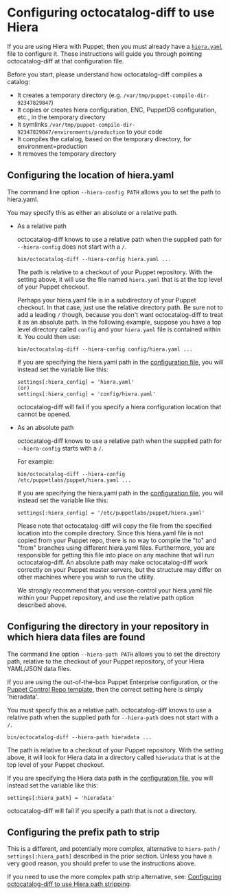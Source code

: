 # Configuring octocatalog-diff to use Hiera

If you are using Hiera with Puppet, then you must already have a [`hiera.yaml`](https://docs.puppet.com/puppet/latest/reference/config_file_hiera.html) file to configure it. These instructions will guide you through pointing octocatalog-diff at that configuration file.

Before you start, please understand how octocatalog-diff compiles a catalog:

- It creates a temporary directory (e.g. `/var/tmp/puppet-compile-dir-92347829847`)
- It copies or creates hiera configuration, ENC, PuppetDB configuration, etc., in the temporary directory
- It symlinks `/var/tmp/puppet-compile-dir-92347829847/environments/production` to your code
- It compiles the catalog, based on the temporary directory, for environment=production
- It removes the temporary directory

## Configuring the location of hiera.yaml

The command line option `--hiera-config PATH` allows you to set the path to hiera.yaml.

You may specify this as either an absolute or a relative path.

- As a relative path

  octocatalog-diff knows to use a relative path when the supplied path for `--hiera-config` does not start with a `/`.

    ```
    bin/octocatalog-diff --hiera-config hiera.yaml ...
    ```

  The path is relative to a checkout of your Puppet repository. With the setting above, it will use the file named `hiera.yaml` that is at the top level
  of your Puppet checkout.

  Perhaps your hiera.yaml file is in a subdirectory of your Puppet checkout. In that case, just use the relative directory path. Be sure not to add a leading `/` though,
  because you don't want octocatalog-diff to treat it as an absolute path. In the following example, suppose you have a top level directory called `config` and your
  `hiera.yaml` file is contained within it. You could then use:

    ```
    bin/octocatalog-diff --hiera-config config/hiera.yaml ...
    ```

  If you are specifying the hiera.yaml path in the [configuration file](/doc/configuration.md), you will instead set the variable like this:

    ```
    settings[:hiera_config] = 'hiera.yaml'
    (or)
    settings[:hiera_config] = 'config/hiera.yaml'
    ```

  octocatalog-diff will fail if you specify a hiera configuration location that cannot be opened.

- As an absolute path

  octocatalog-diff knows to use a relative path when the supplied path for `--hiera-config` starts with a `/`.

  For example:

    ```
    bin/octocatalog-diff --hiera-config /etc/puppetlabs/puppet/hiera.yaml ...
    ```

  If you are specifying the hiera.yaml path in the [configuration file](/doc/configuration.md), you will instead set the variable like this:

    ```
    settings[:hiera_config] = '/etc/puppetlabs/puppet/hiera.yaml'
    ```

  Please note that octocatalog-diff will copy the file from the specified location into the compile directory. Since this hiera.yaml file is not copied from your Puppet repo, there is no way to compile the "to" and "from" branches using different hiera.yaml files. Furthermore, you are responsible for getting this file into place on any machine that will run octocatalog-diff. An absolute path may make octocatalog-diff work correctly on your Puppet master servers, but the structure may differ on other machines where you wish to run the utility.

  We strongly recommend that you version-control your hiera.yaml file within your Puppet repository, and use the relative path option described above.

## Configuring the directory in your repository in which hiera data files are found

The command line option `--hiera-path PATH` allows you to set the directory path, relative to the checkout of your Puppet repository, of your Hiera YAML/JSON data files.

If you are using the out-of-the-box Puppet Enterprise configuration, or the [Puppet Control Repo template](https://github.com/puppetlabs/control-repo), then the correct setting here is simply 'hieradata'.

You must specify this as a relative path. octocatalog-diff knows to use a relative path when the supplied path for `--hiera-path` does not start with a `/`.

  ```
  bin/octocatalog-diff --hiera-path hieradata ...
  ```

The path is relative to a checkout of your Puppet repository. With the setting above, it will look for Hiera data in a directory called `hieradata` that is at the top level
of your Puppet checkout.

If you are specifying the Hiera data path in the [configuration file](/doc/configuration.md), you will instead set the variable like this:

  ```
  settings[:hiera_path] = 'hieradata'
  ```

octocatalog-diff will fail if you specify a path that is not a directory.

## Configuring the prefix path to strip

This is a different, and potentially more complex, alternative to `hiera-path` / `settings[:hiera_path]` described in the prior section. Unless you have a very good reason, you should prefer to use the instructions above.

If you need to use the more complex path strip alternative, see: [Configuring octocatalog-diff to use Hiera path stripping](/doc/advanced-hiera-path-stripping.md).
